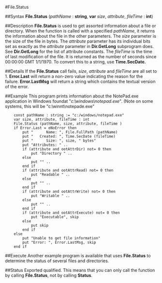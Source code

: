 
#File.Status

##Syntax
**File.Status** (_pathName_ : **string**, **var** _size_, _attribute_, _fileTime_ : **int**)



##Description
**File.Status** is used to get assorted information about a file or directory. When the function is called with a specified _pathName_, it returns the information about the file in the other parameters.
The _size_ parameter is the size of the file in bytes. 
The _attribute_ parameter has its individual bits set as exactly as the _attribute_ parameter in **Dir.GetLong** subprogram does. See **Dir.GetLong** for the list of attribute constants.
The _fileTime_ is the time of last modification of the file. It is returned as the number of seconds since 00:00:00 GMT 1/1/1970. To convert this to a string, use **Time.SecDate.**



##Details
If the **File.Status** call fails, _size_, _attribute_ and _fileTime_ are all set to 1. **Error.Last** will return a non-zero value indicating the reason for the failure. **Error.LastMsg** will return a string which contains the textual version of the error.



##Example
This program prints information about the NotePad.exe application in Windows foundat "_c:\windows\notepad.exe_". (Note on some systems, this will be "c:\winnt\notepade.exe"



        const pathName : string := "c:/windows/notepad.exe"
        var size, attribute, fileTime : int
        File.Status (pathName, size, attribute, fileTime )
        if Error.Last = eNoError then
            put "      Name: ", File.FullPath (pathName)
            put "   Created: ", Time.SecDate (fileTime)
            put "      Size: ", size, " bytes"
            put "Attributes: " ..
            if (attribute and ootAttrDir) not= 0 then
                put "Directory " ..
            else
                put "" ..
            end if
            if (attribute and ootAttrRead) not= 0 then
                put "Readable " ..
            else
                put "" ..
            end if
            if (attribute and ootAttrWrite) not= 0 then
                put "Writable " ..
            else
                put "" ..
            end if
            if (attribute and ootAttrExecute) not= 0 then
                put "Executable", skip
            else
                put skip
            end if
        else
            put "Unable to get file information"
            put "Error: ", Error.LastMsg, skip
        end if
##Execute
Another example program is available that uses **File.Status** to determine the status of several files and directories.




##Status
Exported qualified.
This means that you can only call the function by calling **File.Status**, not by calling **Status**.


